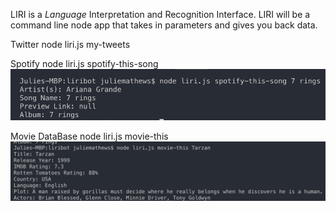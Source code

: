 LIRI is a _Language_ Interpretation and Recognition Interface. LIRI will be a command line node app that takes in parameters and gives you back data.

Twitter
node liri.js my-tweets <insert Twitter handle>

Spotify
node liri.js spotify-this-song <insert song title>
![alt text](music.png "Search song")

Movie DataBase
node liri.js movie-this <insert movie title>
![alt text](movie.png "Search movie")